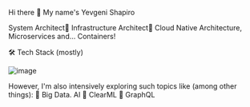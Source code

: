 Hi there 👋 My name's Yevgeni Shapiro

System Architect🔹 Infrastructure Architect🔹 Cloud Native Architecture, Microservices and... Containers!


🛠  Tech Stack (mostly)

![image](https://user-images.githubusercontent.com/23049337/215611085-2af5020c-6e83-4d10-83ef-408e50385d9a.png)

However, I'm also intensively exploring such topics like (among other things):
🔹 Big Data. AI
🔹 ClearML
🔹 GraphQL


